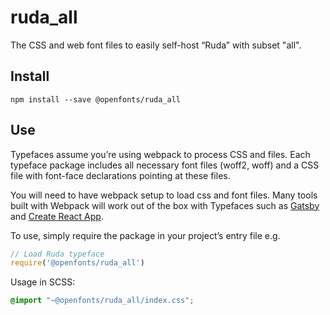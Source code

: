 
# ruda_all

The CSS and web font files to easily self-host “Ruda” with subset "all".

## Install

`npm install --save @openfonts/ruda_all`

## Use

Typefaces assume you’re using webpack to process CSS and files. Each typeface
package includes all necessary font files (woff2, woff) and a CSS file with
font-face declarations pointing at these files.

You will need to have webpack setup to load css and font files. Many tools built
with Webpack will work out of the box with Typefaces such as [Gatsby](https://github.com/gatsbyjs/gatsby)
and [Create React App](https://github.com/facebookincubator/create-react-app).

To use, simply require the package in your project’s entry file e.g.

```javascript
// Load Ruda typeface
require('@openfonts/ruda_all')
```

Usage in SCSS:
```scss
@import "~@openfonts/ruda_all/index.css";
```
